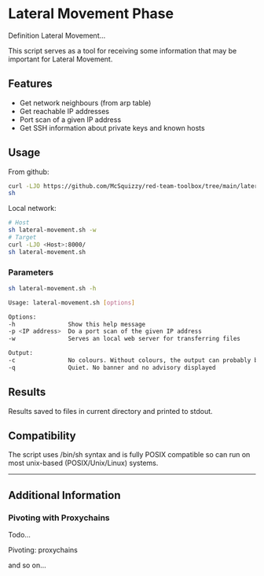 # Lateral Movement Phase

Definition Lateral Movement...

This script serves as a tool for receiving some information that may be important for Lateral Movement.

## Features

- Get network neighbours (from arp table)
- Get reachable IP addresses
- Port scan of a given IP address
- Get SSH information about private keys and known hosts

## Usage

From github:
```sh
curl -LJO https://github.com/McSquizzy/red-team-toolbox/tree/main/lateral-movement
sh 
```
Local network:
```sh
# Host
sh lateral-movement.sh -w
# Target
curl -LJO <Host>:8000/
sh lateral-movement.sh
```

### Parameters

```sh
sh lateral-movement.sh -h

Usage: lateral-movement.sh [options]

Options:
-h               Show this help message
-p <IP address>  Do a port scan of the given IP address
-w               Serves an local web server for transferring files

Output:
-c               No colours. Without colours, the output can probably be read better
-q               Quiet. No banner and no advisory displayed
```

## Results

Results saved to files in current directory and printed to stdout.

## Compatibility

The script uses /bin/sh syntax and is fully POSIX compatible so can run on most unix-based (POSIX/Unix/Linux) systems.

-----

## Additional Information

### Pivoting with Proxychains

Todo...

Pivoting: 
proxychains

and so on...


